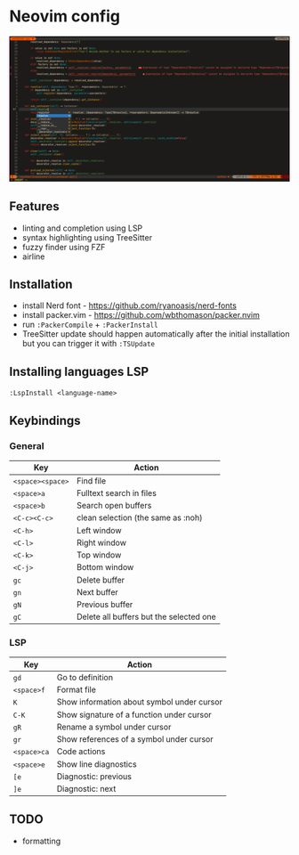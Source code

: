 # Neovim config

![screenshot](assets/screenshot.png)

## Features

 - linting and completion using LSP
 - syntax highlighting using TreeSitter
 - fuzzy finder using FZF
 - airline

## Installation

 - install Nerd font - https://github.com/ryanoasis/nerd-fonts
 - install packer.vim - https://github.com/wbthomason/packer.nvim
 - run `:PackerCompile` + `:PackerInstall`
 - TreeSitter update should happen automatically after the initial installation but you can trigger it with `:TSUpdate`

## Installing languages LSP

```
:LspInstall <language-name>
```

## Keybindings

### General

| Key                   | Action                                        |
|-----------------------|-----------------------------------------------|
| `<space><space>`      | Find file                                     |
| `<space>a`            | Fulltext search in files                      |
| `<space>b`            | Search open buffers                           |
| `<C-c><C-c>`          | clean selection (the same as :noh)            |
| `<C-h>`               | Left window                                   |
| `<C-l>`               | Right window                                  |
| `<C-k>`               | Top window                                    |
| `<C-j>`               | Bottom window                                 |
| `gc`                  | Delete buffer                                 |
| `gn`                  | Next buffer                                   |
| `gN`                  | Previous buffer                               |
| `gC`                  | Delete all buffers but the selected one       |

### LSP

| Key                   | Action                                        |
|-----------------------|-----------------------------------------------|
| `gd`                  | Go to definition                              |
| `<space>f`            | Format file                                   |
| `K`                   | Show information about symbol under cursor    |
| `C-K`                 | Show signature of a function under cursor     |
| `gR`                  | Rename a symbol under cursor                  |
| `gr`                  | Show references of a symbol under cursor      |
| `<space>ca`           | Code actions                                  |
| `<space>e`            | Show line diagnostics                         |
| `[e`                  | Diagnostic: previous                          |
| `]e`                  | Diagnostic: next                              |

## TODO

 - formatting
